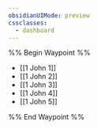 ```yaml
---
obsidianUIMode: preview
cssclasses:
  - dashboard
---
```

%% Begin Waypoint %%
- [[1 John 1]]
- [[1 John 2]]
- [[1 John 3]]
- [[1 John 4]]
- [[1 John 5]]

%% End Waypoint %%